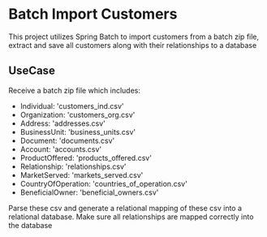 # Batch Import Customers

This project utilizes Spring Batch to import customers from
a batch zip file, extract and save all customers along with their
relationships to a database

## UseCase

Receive a batch zip file which includes:

- Individual: 'customers_ind.csv'
- Organization: 'customers_org.csv'
- Address: 'addresses.csv'
- BusinessUnit: 'business_units.csv'
- Document: 'documents.csv'
- Account: 'accounts.csv'
- ProductOffered: 'products_offered.csv'
- Relationship: 'relationships.csv'
- MarketServed: 'markets_served.csv'
- CountryOfOperation: 'countries_of_operation.csv'
- BeneficialOwner: 'beneficial_owners.csv'

Parse these csv and generate a relational mapping of these
csv into a relational database.
Make sure all relationships are mapped correctly into the database
